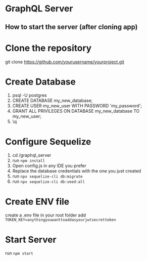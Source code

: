 # GraphQL Server
## How to start the server (after cloning app)

# Clone the repository
git clone https://github.com/yourusername/yourproject.git

# Create Database
1. psql -U postgres
2. CREATE DATABASE my_new_database;
3. CREATE USER my_new_user WITH PASSWORD 'my_password';
4. GRANT ALL PRIVILEGES ON DATABASE my_new_database TO my_new_user;
5. \q

# Configure Sequelize
1. cd /graphql_server
2. run ```npm install ```
3. Open config.js in any IDE you prefer
4. Replace the database credentials with the one you just created
5. run ```npx sequelize-cli db:migrate```
6. run ```npx sequelize-cli db:seed:all```

# Create ENV file
create a .env file in your root folder
add ```TOKEN_KEY=anythingyouwanttoaddasyourjwtsecrettoken```

# Start Server
run ```npm start```